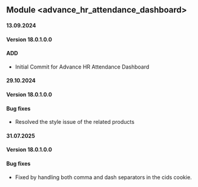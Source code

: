 ## Module <advance_hr_attendance_dashboard>

#### 13.09.2024
#### Version 18.0.1.0.0
#### ADD
 - Initial Commit for Advance HR Attendance Dashboard


#### 29.10.2024
#### Version 18.0.1.0.0
#### Bug fixes
 - Resolved the style issue of the related products

#### 31.07.2025
#### Version 18.0.1.0.0
#### Bug fixes
 - Fixed by handling both comma and dash separators in the cids cookie.
